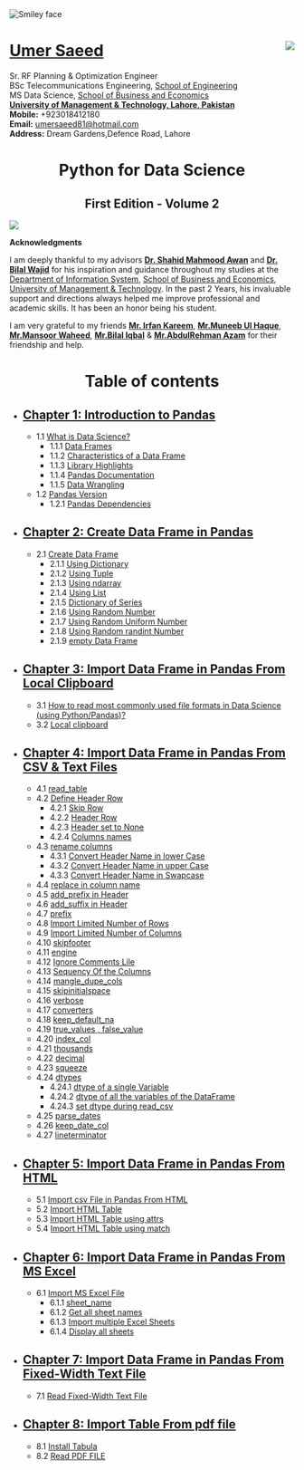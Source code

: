 <img src="https://encrypted-tbn0.gstatic.com/images?q=tbn:ANd9GcS28Mw_N6RTuNvdbw3UShxAHfWHyZ2qMgkjSdnVRO4Qo-8TYqip4w" alt="Smiley face" align="center">

#  [Umer Saeed](https://www.linkedin.com/in/engumersaeed/)            <img src="https://www.umt.edu.pk/style/images/umt-logo.jpg" align="right"/>
Sr. RF Planning & Optimization Engineer<br>
BSc Telecommunications Engineering, [School of Engineering](https://sen.umt.edu.pk/)<br>
MS Data Science, [School of Business and Economics](sbe.umt.edu.pk)<br>
**[University of Management & Technology, Lahore, Pakistan](www.umt.edu.pk)**<br>
**Mobile:**     +923018412180<br>
**Email:**  umersaeed81@hotmail.com<br>
**Address:** Dream Gardens,Defence Road, Lahore<br>
<h1 align="center">Python for Data Science</h1>
<h2 align="center">First Edition - Volume 2</h2>
 <img src="https://www.python.org/static/img/python-logo.png" align="center"/>
 
 **Acknowledgments**

I am deeply thankful to my advisors [**Dr. Shahid Mahmood Awan**](https://uk.linkedin.com/in/shahidmawan) and [**Dr. Bilal Wajid**](https://www.linkedin.com/in/dr-bilal-wajid-98949276/) for his inspiration and guidance throughout my studies at the [Department of Information System](https://sbe.umt.edu.pk/iss1/home.aspx), [School of Business and Economics](sbe.umt.edu.pk), [University of Management & Technology](www.umt.edu.pk). In the past 2 Years, his invaluable support and directions always helped me improve professional and academic skills. It has been an honor being his student.

I am very grateful to my friends [**Mr. Irfan Kareem**](https://www.linkedin.com/in/irfan-kareem-a89ba021/), [**Mr.Muneeb Ul Haque**](https://www.linkedin.com/in/muneeb-ul-haque-86551728/), [**Mr.Mansoor Waheed**](https://www.linkedin.com/in/mansoor-waheed-26925021/), [**Mr.Bilal Iqbal**](https://www.linkedin.com/in/bilal-iqbal-5354a324/) & [**Mr.AbdulRehman Azam**](https://www.linkedin.com/in/areh-azam/) for their friendship and help.

# <h1 align="center"> Table of contents

- ## [**Chapter 1: Introduction to Pandas**](https://htmlpreview.github.io/?https://github.com/Umersaeed81/PythonForDataScienceV1/blob/main/Chapter1.html)

  - 1.1 [What is Data Science?](https://htmlpreview.github.io/?https://github.com/Umersaeed81/PythonForDataScienceV1/blob/main/Chapter1.html#1.1-What-is-Data-Science?)
     - 1.1.1 [Data Frames](https://htmlpreview.github.io/?https://github.com/Umersaeed81/PythonForDataScienceV1/blob/main/Chapter1.html#1.1.1-Data-Frames)
     - 1.1.2 [Characteristics of a Data Frame](https://htmlpreview.github.io/?https://github.com/Umersaeed81/PythonForDataScienceV1/blob/main/Chapter1.html#1.1.2-Characteristics-of-a-Data-Frame)
     - 1.1.3 [Library Highlights](https://htmlpreview.github.io/?https://github.com/Umersaeed81/PythonForDataScienceV1/blob/main/Chapter1.html#1.1.3-Library-Highlights)
     - 1.1.4 [Pandas Documentation](https://htmlpreview.github.io/?https://github.com/Umersaeed81/PythonForDataScienceV1/blob/main/Chapter1.html#1.1.4-Pandas-Documentation)
     - 1.1.5 [Data Wrangling](https://htmlpreview.github.io/?https://github.com/Umersaeed81/PythonForDataScienceV1/blob/main/Chapter1.html#1.1.5-Data-Wrangling)
  - 1.2 [Pandas Version](https://htmlpreview.github.io/?https://github.com/Umersaeed81/PythonForDataScienceV1/blob/main/Chapter1.html#1.2-Pandas-Version)
     - 1.2.1 [Pandas Dependencies](https://htmlpreview.github.io/?https://github.com/Umersaeed81/PythonForDataScienceV1/blob/main/Chapter1.html#1.2.1-Pandas-Dependencies)

- ## [**Chapter 2: Create Data Frame in Pandas**](https://htmlpreview.github.io/?https://github.com/Umersaeed81/PythonForDataScienceV1/blob/main/Chapter2.html)

  - 2.1 [Create Data Frame](https://htmlpreview.github.io/?https://github.com/Umersaeed81/PythonForDataScienceV1/blob/main/Chapter2.html#2.1-Create-Data-Frame)
    - 2.1.1 [Using Dictionary](https://htmlpreview.github.io/?https://github.com/Umersaeed81/PythonForDataScienceV1/blob/main/Chapter2.html#2.1.1-Using-Dictionary)
    - 2.1.2 [Using Tuple](https://htmlpreview.github.io/?https://github.com/Umersaeed81/PythonForDataScienceV1/blob/main/Chapter2.html#2.1.2-Using-Tuple)
    - 2.1.3 [Using ndarray](https://htmlpreview.github.io/?https://github.com/Umersaeed81/PythonForDataScienceV1/blob/main/Chapter2.html#2.1.3-Using-ndarray)
    - 2.1.4 [Using List](https://htmlpreview.github.io/?https://github.com/Umersaeed81/PythonForDataScienceV1/blob/main/Chapter2.html#2.1.4-Using-List)
    - 2.1.5 [Dictionary of Series](https://htmlpreview.github.io/?https://github.com/Umersaeed81/PythonForDataScienceV1/blob/main/Chapter2.html#2.1.5-Dictionary-of-Series)
    - 2.1.6 [Using Random Number](https://htmlpreview.github.io/?https://github.com/Umersaeed81/PythonForDataScienceV1/blob/main/Chapter2.html#2.1.6-Using-Random-Number)
    - 2.1.7 [Using Random Uniform Number](https://htmlpreview.github.io/?https://github.com/Umersaeed81/PythonForDataScienceV1/blob/main/Chapter2.html#2.1.7-Using-Random-Uniform-Number)
    - 2.1.8 [Using Random randint Number](https://htmlpreview.github.io/?https://github.com/Umersaeed81/PythonForDataScienceV1/blob/main/Chapter2.html#2.1.8-Using-Random-randint-Number)
    - 2.1.9 [empty Data Frame](https://htmlpreview.github.io/?https://github.com/Umersaeed81/PythonForDataScienceV1/blob/main/Chapter2.html#2.1.9-empty-Data-Frame)


- ## [**Chapter 3: Import Data Frame in Pandas From Local Clipboard**]()

  - 3.1 [How to read most commonly used file formats in Data Science (using Python/Pandas)?]()
  - 3.2 [Local clipboard]()

- ## [**Chapter 4: Import Data Frame in Pandas From CSV & Text Files**]()

  - 4.1 [read_table]()
  - 4.2 [Define Header Row]()
    - 4.2.1 [Skip Row]()
    - 4.2.2 [Header Row]()
    - 4.2.3 [Header set to None]()
    - 4.2.4 [Columns names]()
  - 4.3 [rename columns]()
    - 4.3.1 [Convert Header Name in lower Case]()
    - 4.3.2 [Convert Header Name in upper Case]()
    - 4.3.3 [Convert Header Name in Swapcase]()
  - 4.4 [replace in column name]()
  - 4.5 [add_prefix in Header]()
  - 4.6 [add_suffix in Header]()
  - 4.7 [prefix]()
  - 4.8 [Import Limited Number of Rows]()
  - 4.9 [Import Limited Number of Columns]()
  - 4.10 [skipfooter]()
  - 4.11 [engine]()
  - 4.12 [Ignore Comments Lile]()
  - 4.13 [Sequency Of the Columns]()
  - 4.14 [mangle_dupe_cols]()
  - 4.15 [skipinitialspace]()
  - 4.16 [verbose]()
  - 4.17 [converters]()
  - 4.18 [keep_default_na]()
  - 4.19 [true_values , false_value]()
  - 4.20 [index_col]()
  - 4.21 [thousands]()
  - 4.22 [decimal]()
  - 4.23 [squeeze]()
  - 4.24 [dtypes]()
    - 4.24.1 [dtype of a single Variable]()
    - 4.24.2 [dtype of all the variables of the DataFrame]()
    - 4.24.3 [set dtype during read_csv]()
  - 4.25 [parse_dates]()
  - 4.26 [keep_date_col]()
  - 4.27 [lineterminator]()

- ## [**Chapter 5: Import Data Frame in Pandas From HTML**]()

  - 5.1 [Import csv File in Pandas From HTML]()
  - 5.2 [Import HTML Table]()
  - 5.3 [Import HTML Table using attrs]()
  - 5.4 [Import HTML Table using match]()


- ## [**Chapter 6: Import Data Frame in Pandas From MS Excel**]()

  - 6.1 [Import MS Excel File]()
    - 6.1.1 [sheet_name]()
    - 6.1.2 [Get all sheet names]()
    - 6.1.3 [Import multiple Excel Sheets]()
    - 6.1.4 [Display all sheets]()

- ## [**Chapter 7: Import Data Frame in Pandas From Fixed-Width Text File**]()

  - 7.1 [Read Fixed-Width Text File]()

- ## [**Chapter 8: Import Table From pdf file**]()
  - 8.1 [Install Tabula]()
  - 8.2 [Read PDF FILE]()
